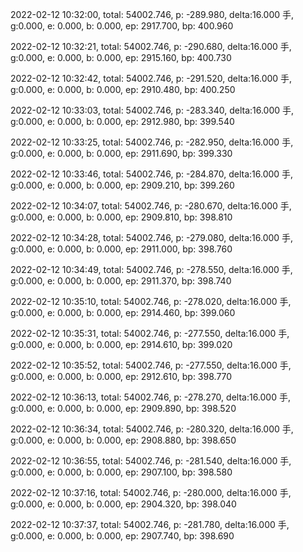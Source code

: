 2022-02-12 10:32:00, total: 54002.746, p: -289.980, delta:16.000 手, g:0.000, e: 0.000, b: 0.000, ep: 2917.700, bp: 400.960

2022-02-12 10:32:21, total: 54002.746, p: -290.680, delta:16.000 手, g:0.000, e: 0.000, b: 0.000, ep: 2915.160, bp: 400.730

2022-02-12 10:32:42, total: 54002.746, p: -291.520, delta:16.000 手, g:0.000, e: 0.000, b: 0.000, ep: 2910.480, bp: 400.250

2022-02-12 10:33:03, total: 54002.746, p: -283.340, delta:16.000 手, g:0.000, e: 0.000, b: 0.000, ep: 2912.980, bp: 399.540

2022-02-12 10:33:25, total: 54002.746, p: -282.950, delta:16.000 手, g:0.000, e: 0.000, b: 0.000, ep: 2911.690, bp: 399.330

2022-02-12 10:33:46, total: 54002.746, p: -284.870, delta:16.000 手, g:0.000, e: 0.000, b: 0.000, ep: 2909.210, bp: 399.260

2022-02-12 10:34:07, total: 54002.746, p: -280.670, delta:16.000 手, g:0.000, e: 0.000, b: 0.000, ep: 2909.810, bp: 398.810

2022-02-12 10:34:28, total: 54002.746, p: -279.080, delta:16.000 手, g:0.000, e: 0.000, b: 0.000, ep: 2911.000, bp: 398.760

2022-02-12 10:34:49, total: 54002.746, p: -278.550, delta:16.000 手, g:0.000, e: 0.000, b: 0.000, ep: 2911.370, bp: 398.740

2022-02-12 10:35:10, total: 54002.746, p: -278.020, delta:16.000 手, g:0.000, e: 0.000, b: 0.000, ep: 2914.460, bp: 399.060

2022-02-12 10:35:31, total: 54002.746, p: -277.550, delta:16.000 手, g:0.000, e: 0.000, b: 0.000, ep: 2914.610, bp: 399.020

2022-02-12 10:35:52, total: 54002.746, p: -277.550, delta:16.000 手, g:0.000, e: 0.000, b: 0.000, ep: 2912.610, bp: 398.770

2022-02-12 10:36:13, total: 54002.746, p: -278.270, delta:16.000 手, g:0.000, e: 0.000, b: 0.000, ep: 2909.890, bp: 398.520

2022-02-12 10:36:34, total: 54002.746, p: -280.320, delta:16.000 手, g:0.000, e: 0.000, b: 0.000, ep: 2908.880, bp: 398.650

2022-02-12 10:36:55, total: 54002.746, p: -281.540, delta:16.000 手, g:0.000, e: 0.000, b: 0.000, ep: 2907.100, bp: 398.580

2022-02-12 10:37:16, total: 54002.746, p: -280.000, delta:16.000 手, g:0.000, e: 0.000, b: 0.000, ep: 2904.320, bp: 398.040

2022-02-12 10:37:37, total: 54002.746, p: -281.780, delta:16.000 手, g:0.000, e: 0.000, b: 0.000, ep: 2907.740, bp: 398.690